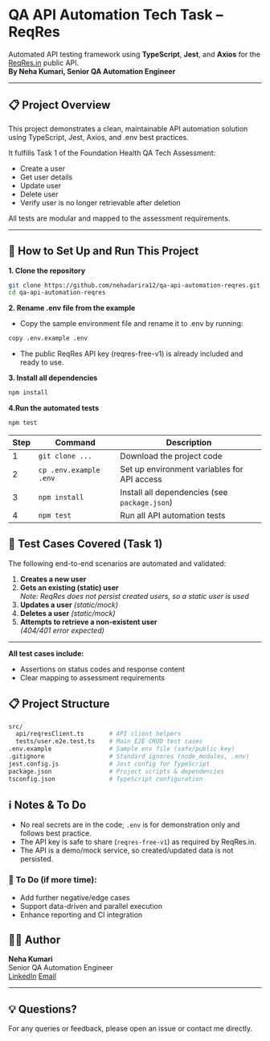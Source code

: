 # QA API Automation Tech Task – ReqRes

Automated API testing framework using **TypeScript**, **Jest**, and **Axios** for the [ReqRes.in](https://reqres.in/) public API.  
**By Neha Kumari, Senior QA Automation Engineer**

---

## 📋 Project Overview

This project demonstrates a clean, maintainable API automation solution using TypeScript, Jest, Axios, and .env best practices.

It fulfills Task 1 of the Foundation Health QA Tech Assessment:

- Create a user
- Get user details
- Update user
- Delete user
- Verify user is no longer retrievable after deletion

All tests are modular and mapped to the assessment requirements.

---

## 🚀 How to Set Up and Run This Project

**1. Clone the repository**
```bash
git clone https://github.com/nehadarira12/qa-api-automation-reqres.git
cd qa-api-automation-reqres
```

**2. Rename .env file from the example**
- Copy the sample environment file and rename it to .env by running:
```bash
copy .env.example .env
```
- The public ReqRes API key (reqres-free-v1) is already included and ready to use.

**3. Install all dependencies**

```bash
npm install
```
**4.Run the automated tests**
```bash
npm test
```

| Step | Command                | Description                                   |
| ---- | ---------------------- | --------------------------------------------- |
| 1    | `git clone ...`        | Download the project code                     |
| 2    | `cp .env.example .env` | Set up environment variables for API access   |
| 3    | `npm install`          | Install all dependencies (see `package.json`) |
| 4    | `npm test`             | Run all API automation tests                  |

## 🧪 Test Cases Covered (Task 1)

The following end-to-end scenarios are automated and validated:

1. **Creates a new user**
2. **Gets an existing (static) user**  
   _Note: ReqRes does not persist created users, so a static user is used_
3. **Updates a user** _(static/mock)_
4. **Deletes a user** _(static/mock)_
5. **Attempts to retrieve a non-existent user**  
   _(404/401 error expected)_

---

**All test cases include:**
-  Assertions on status codes and response content
-  Clear mapping to assessment requirements

## 📋 Project Structure
```bash
src/
  api/reqresClient.ts       # API client helpers
  tests/user.e2e.test.ts    # Main E2E CRUD test cases
.env.example                # Sample env file (safe/public key)
.gitignore                  # Standard ignores (node_modules, .env)
jest.config.js              # Jest config for TypeScript
package.json                # Project scripts & dependencies
tsconfig.json               # TypeScript configuration
```
## ℹ️ Notes & To Do

- No real secrets are in the code; `.env` is for demonstration only and follows best practice.
- The API key is safe to share (`reqres-free-v1`) as required by ReqRes.in.
- The API is a demo/mock service, so created/updated data is not persisted.

### 📝 To Do (if more time):
- Add further negative/edge cases
- Support data-driven and parallel execution
- Enhance reporting and CI integration


## 👩‍💻 Author

**Neha Kumari**  
Senior QA Automation Engineer  
[LinkedIn](https://www.linkedin.com/in/neha-kumari-istqb%C2%AE-ctfl-56b51a139/)
[Email](mailto:nehakumar067@gmail.com)

---

## 💡 Questions?
For any queries or feedback, please open an issue or contact me directly.




